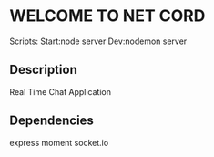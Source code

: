 
# WELCOME TO NET CORD

Scripts:
Start:node server
Dev:nodemon server

## Description

Real Time Chat Application

## Dependencies

express
moment
socket.io
